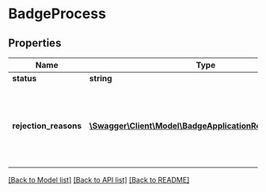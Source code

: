 # BadgeProcess

## Properties
Name | Type | Description | Notes
------------ | ------------- | ------------- | -------------
**status** | **string** |  | 
**rejection_reasons** | [**\Swagger\Client\Model\BadgeApplicationRejectionReason[]**](BadgeApplicationRejectionReason.md) | A list of messages with rejection reasons. Returned for process.status &#x3D; DECLINED only. | 

[[Back to Model list]](../../README.md#documentation-for-models) [[Back to API list]](../../README.md#documentation-for-api-endpoints) [[Back to README]](../../README.md)

